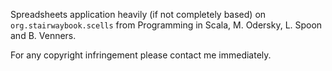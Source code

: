 Spreadsheets application heavily (if not completely based) on `org.stairwaybook.scells`
from Programming in Scala, M. Odersky, L. Spoon and B. Venners.

For any copyright infringement please contact me immediately.
